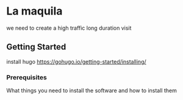 # La maquila

we need to create a high traffic long duration visit

## Getting Started

install hugo
https://gohugo.io/getting-started/installing/

### Prerequisites

What things you need to install the software and how to install them